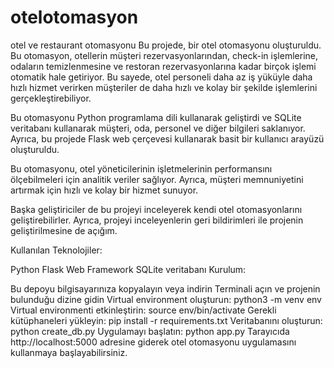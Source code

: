 # otelotomasyon
otel ve restaurant otomasyonu
Bu projede, bir otel otomasyonu oluşturuldu. Bu otomasyon, otellerin müşteri rezervasyonlarından, check-in işlemlerine, odaların temizlenmesine ve restoran rezervasyonlarına kadar birçok işlemi otomatik hale getiriyor. Bu sayede, otel personeli daha az iş yüküyle daha hızlı hizmet verirken müşteriler de daha hızlı ve kolay bir şekilde işlemlerini gerçekleştirebiliyor.

Bu otomasyonu Python programlama dili kullanarak geliştirdi ve SQLite veritabanı kullanarak müşteri, oda, personel ve diğer bilgileri saklanıyor. Ayrıca, bu projede Flask web çerçevesi kullanarak basit bir kullanıcı arayüzü oluşturuldu.


Bu otomasyonu, otel yöneticilerinin işletmelerinin performansını ölçebilmeleri için analitik veriler sağlıyor. Ayrıca, müşteri memnuniyetini artırmak için hızlı ve kolay bir hizmet sunuyor.

Başka geliştiriciler de bu projeyi inceleyerek kendi otel otomasyonlarını geliştirebilirler. Ayrıca, projeyi inceleyenlerin geri bildirimleri ile projenin geliştirilmesine de açığım.

Kullanılan Teknolojiler:

Python
Flask Web Framework
SQLite veritabanı
Kurulum:

Bu depoyu bilgisayarınıza kopyalayın veya indirin
Terminali açın ve projenin bulunduğu dizine gidin
Virtual environment oluşturun: python3 -m venv env
Virtual environmenti etkinleştirin: source env/bin/activate
Gerekli kütüphaneleri yükleyin: pip install -r requirements.txt
Veritabanını oluşturun: python create_db.py
Uygulamayı başlatın: python app.py
Tarayıcıda http://localhost:5000 adresine giderek otel otomasyonu uygulamasını kullanmaya başlayabilirsiniz.
